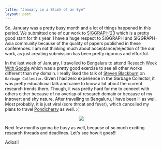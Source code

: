 ```yaml
---
title: "January in a Blink of an Eye"
layout: post
---
```


So, January was a pretty busy month and a lot of things happened in this period. We submitted one of our work to [SIGGRAPH'23](https://s2023.siggraph.org) which is a pretty good start for this year. I have a huge respect to SIGGRAPH and SIGGRAPH-Asia community because of the quality of papers published in these conferences. I am not thinking much about acceptance/rejection of the our work, as just creating submission has been pretty rigorous and effortful.


In the last week of January, I travelled to Bengaluru to attend [Reseach Week With Google](https://sites.google.com/view/researchweek2023/home) which was a pretty good exercise to see all other works different than my domain. I really liked the talk of [Steven Blackburn](https://users.cecs.anu.edu.au/~steveb/) on `Garbage Collector`. Given I had zero experience in the Garbage Collector, it was pretty educational talk and came to know a lot about the current research trends there. Though, it was pretty hard for me to connect with others either because of no overlap of research domain or because of my introvert and shy nature. After travelling to Bengaluru, I have been ill as well. Most probably, it is just viral (sore throat and fever), which cancelled my plans to travel [Pondicherry](https://en.wikipedia.org/wiki/Pondicherry) as well. :( 

<div align='center'>
<img src="/ikigai/assets/images/research_week.jpeg" style="width=100% ; height=auto"> 
</div>

Next few months gonna be busy as well, because of so much exciting research threads and deadlines. Let's see how it goes!!!

Adios!!
